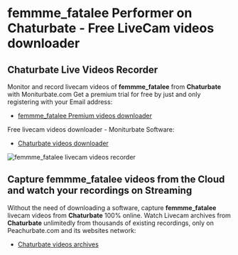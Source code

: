 # femmme_fatalee Performer on Chaturbate - Free LiveCam videos downloader

## Chaturbate Live Videos Recorder

Monitor and record livecam videos of **femmme_fatalee** from **Chaturbate** with Moniturbate.com
Get a premium trial for free by just and only registering with your Email address:
* [femmme_fatalee Premium videos downloader](https://moniturbate.com/request-demo-licence-key.html)

Free livecam videos downloader - Moniturbate Software:
* [Chaturbate videos downloader](https://moniturbate.com/moniturbate-download-software.html)

![femmme_fatalee livecam videos recorder](https://peachurnet.com/templates/moniturbate-software.png)


## Capture femmme_fatalee videos from the Cloud and watch your recordings on Streaming

Without the need of downloading a software, capture **femmme_fatalee** livecam videos from **Chaturbate** 100% online.
Watch Livecam archives from **Chaturbate** unlimitedly from thousands of existing recordings, only on Peachurbate.com and its websites network:
* [Chaturbate videos archives](https://peachurnet.com/)